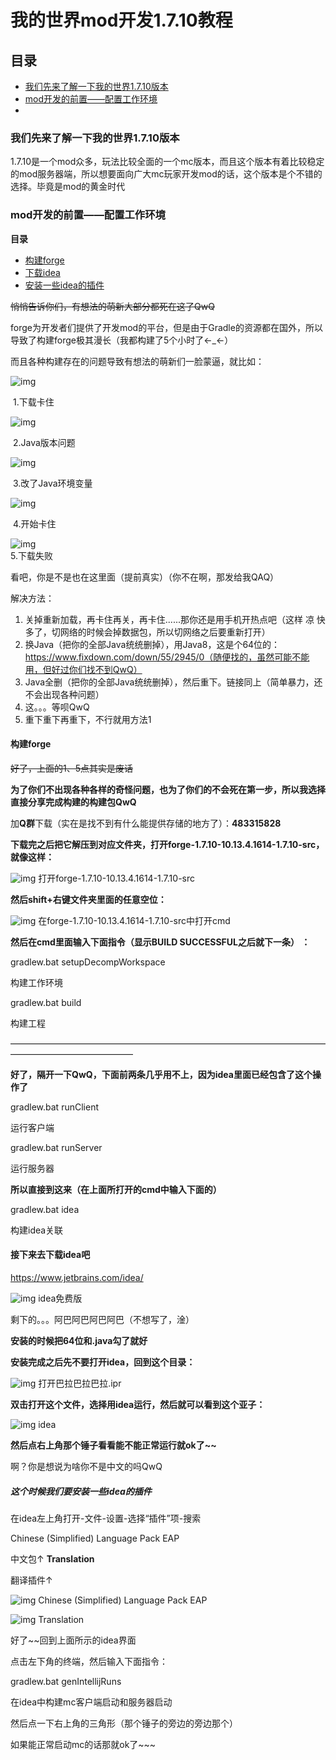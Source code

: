 # **我的世界mod开发1.7.10教程**

## 目录

- [我们先来了解一下我的世界1.7.10版本](###我们先来了解一下我的世界1.7.10版本)
- [mod开发的前置——配置工作环境](###mod开发的前置——配置工作环境)
- 

### **我们先来了解一下我的世界1.7.10版本**

1.7.10是一个mod众多，玩法比较全面的一个mc版本，而且这个版本有着比较稳定的mod服务器端，所以想要面向广大mc玩家开发mod的话，这个版本是个不错的选择。毕竟是mod的黄金时代

### **mod开发的前置——配置工作环境**

**目录**

- [构建forge](####构建forge)
- [下载idea](####接下来去下载idea吧)
- [安装一些idea的插件](####这个时候我们要安装一些idea的插件)

~~悄悄告诉你们，有想法的萌新大部分都死在这了QwQ~~

forge为开发者们提供了开发mod的平台，但是由于Gradle的资源都在国外，所以导致了构建forge极其漫长（我都构建了5个小时了←_←）

而且各种构建存在的问题导致有想法的萌新们一脸蒙逼，就比如：

![img](https://i0.hdslb.com/bfs/article/3508115fd96d58e0e048f73e96504c6a388db730.png)

​																									1.下载卡住



![img](https://i0.hdslb.com/bfs/article/ea3d5563131867864416a4210992780bc6c23f35.png)

​																								2.Java版本问题



![img](https://i0.hdslb.com/bfs/article/f927ac4f2ae0cb284904c4354f71130e62ef09de.jpg)

​																						3.改了Java环境变量



![img](https://i0.hdslb.com/bfs/article/749babbb30a3ba9048e847a3f60c9df8c393f684.png)

​																								4.开始卡住



![img](https://i0.hdslb.com/bfs/article/b4451d6383c82575f1d23cbb43bce7c1beb8ced1.png)																									
5.下载失败

看吧，你是不是也在这里面（提前真实）（你不在啊，那发给我QAQ）

解决方法：

1. 关掉重新加载，再卡住再关，再卡住......那你还是用手机开热点吧（这样 凉 快多了，切网络的时候会掉数据包，所以切网络之后要重新打开）
2. 换Java（把你的全部Java统统删掉），用Java8，这是个64位的：https://www.fixdown.com/down/55/2945/0（随便找的，虽然可能不能用，但好过你们找不到QwQ）
3. Java全删（把你的全部Java统统删掉），然后重下。链接同上（简单暴力，还不会出现各种问题）
4. 这。。。等呗QwQ
5. 重下重下再重下，不行就用方法1

#### 构建forge

~~好了，上面的1、5点其实是废话~~

**为了你们不出现各种各样的奇怪问题，也为了你们的不会死在第一步，所以我选择直接分享完成构建的构建包QwQ**

加**Q群**下载（实在是找不到有什么能提供存储的地方了）：**483315828**

**下载完之后把它解压到对应文件夹，打开forge-1.7.10-10.13.4.1614-1.7.10-src，就像这样：**

![img](https://i0.hdslb.com/bfs/article/88fb0167be8bfad2f4aefa11698e282a9cf3e0da.png)
打开forge-1.7.10-10.13.4.1614-1.7.10-src

**然后shift+右键文件夹里面的任意空位：**

![img](https://i0.hdslb.com/bfs/article/bc5f6c3ae92803358982a2fa07904744ce9d158f.jpg)
在forge-1.7.10-10.13.4.1614-1.7.10-src中打开cmd

**然后在cmd里面输入下面指令（显示BUILD SUCCESSFUL之后就下一条） ：**

gradlew.bat setupDecompWorkspace

构建工作环境

gradlew.bat build

构建工程

——————————————————————————————————————————————————

**好了，隔开一下QwQ，下面前两条几乎用不上，因为idea里面已经包含了这个操作了**

gradlew.bat runClient

运行客户端

gradlew.bat runServer

运行服务器

**所以直接到这来（在上面所打开的cmd中输入下面的）**

gradlew.bat idea

构建idea关联

#### **接下来去下载idea吧**

https://www.jetbrains.com/idea/

![img](https://i0.hdslb.com/bfs/article/7290fac09c505be7aceb1102729b747c493d59d4.png)
idea免费版

剩下的。。。阿巴阿巴阿巴阿巴（不想写了，淦）

**安装的时候把64位和.java勾了就好**

**安装完成之后先不要打开idea，回到这个目录：**

![img](https://i0.hdslb.com/bfs/article/5e48cfe22325bafe4828171dab2bb83127fa86c9.png)
打开巴拉巴拉巴拉.ipr

**双击打开这个文件，选择用idea运行，然后就可以看到这个亚子：**

![img](https://i0.hdslb.com/bfs/article/37f5d3eacd4c64295feb21dc8d19dd97f1e01f9a.png)
idea

**然后点右上角那个锤子看看能不能正常运行就ok了~~**

啊？你是想说为啥你不是中文的吗QwQ

##### **这个时候我们要安装一些idea的插件**

在idea左上角打开-文件-设置-选择“插件”项-搜索

Chinese (Simplified) Language Pack EAP

中文包↑
**Translation**

翻译插件↑



![img](https://i0.hdslb.com/bfs/article/bf02e77a9958b962ae9528a12a494bbb26292d71.png)
Chinese (Simplified) Language Pack EAP



![img](https://i0.hdslb.com/bfs/article/fcb6b2d542907b2b668e8c2e41f8a77c0bb20363.png)
Translation

好了~~回到上面所示的idea界面

点击左下角的终端，然后输入下面指令：

gradlew.bat genIntellijRuns

在idea中构建mc客户端启动和服务器启动

然后点一下右上角的三角形（那个锤子的旁边的旁边那个）

如果能正常启动mc的话那就ok了~~~
